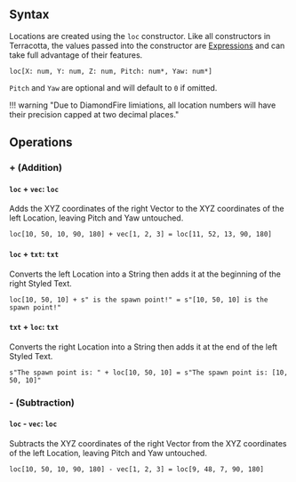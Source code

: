 ## Syntax
Locations are created using the `loc` constructor. Like all constructors in Terracotta, the values passed into the constructor are [Expressions](../language_features/expressions.md) and can take full advantage of their features.

```tc
loc[X: num, Y: num, Z: num, Pitch: num*, Yaw: num*]
```

`Pitch` and `Yaw` are optional and will default to `0` if omitted.

!!! warning "Due to DiamondFire limiations, all location numbers will have their precision capped at two decimal places."

## Operations

### + (Addition)

#### `loc` + `vec`: `loc`
Adds the XYZ coordinates of the right Vector to the XYZ coordinates of the left Location, leaving Pitch and Yaw untouched.
```tc
loc[10, 50, 10, 90, 180] + vec[1, 2, 3] = loc[11, 52, 13, 90, 180]
```

#### `loc` + `txt`: `txt`
Converts the left Location into a String then adds it at the beginning of the right Styled Text.
```tc
loc[10, 50, 10] + s" is the spawn point!" = s"[10, 50, 10] is the spawn point!"
```

#### `txt` + `loc`: `txt`
Converts the right Location into a String then adds it at the end of the left Styled Text.
```tc
s"The spawn point is: " + loc[10, 50, 10] = s"The spawn point is: [10, 50, 10]"
```

### - (Subtraction)
#### `loc` - `vec`: `loc`
Subtracts the XYZ coordinates of the right Vector from the XYZ coordinates of the left Location, leaving Pitch and Yaw untouched.
```tc
loc[10, 50, 10, 90, 180] - vec[1, 2, 3] = loc[9, 48, 7, 90, 180]
```